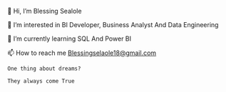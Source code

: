  👋 Hi, I’m Blessing Sealole
 
 👀 I’m interested in BI Developer, Business  Analyst And Data Engineering
 
 🌱 I’m currently learning SQL And Power BI
 
 📫 How to reach me Blessingselaole18@gmail.com
 
    One thing about dreams?
	
    They always come True
  
    
